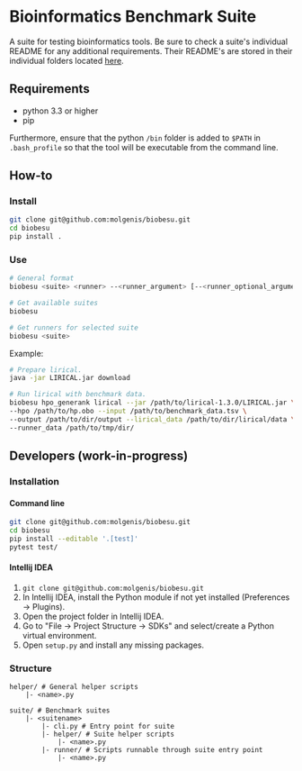 # Bioinformatics Benchmark Suite

A suite for testing bioinformatics tools. Be sure to check a suite's individual README for any additional requirements. Their README's are stored in their individual folders located [here](./biobesu/suite).

## Requirements

- python 3.3 or higher
- pip

Furthermore, ensure that the python `/bin` folder is added to `$PATH` in `.bash_profile` so that the tool will be executable from the command line.

## How-to

### Install
```bash
git clone git@github.com:molgenis/biobesu.git
cd biobesu
pip install .
```

### Use

```bash
# General format
biobesu <suite> <runner> --<runner_argument> [--<runner_optional_argument>]

# Get available suites
biobesu

# Get runners for selected suite
biobesu <suite>
```

Example:
```bash
# Prepare lirical.
java -jar LIRICAL.jar download

# Run lirical with benchmark data.
biobesu hpo_generank lirical --jar /path/to/lirical-1.3.0/LIRICAL.jar \
--hpo /path/to/hp.obo --input /path/to/benchmark_data.tsv \
--output /path/to/dir/output --lirical_data /path/to/dir/lirical/data \
--runner_data /path/to/tmp/dir/
```

## Developers (work-in-progress)
### Installation
#### Command line
```bash
git clone git@github.com:molgenis/biobesu.git
cd biobesu
pip install --editable '.[test]'
pytest test/
```

#### Intellij IDEA
1. `git clone git@github.com:molgenis/biobesu.git`
2. In Intellij IDEA, install the Python module if not yet installed (Preferences -> Plugins).
3. Open the project folder in Intellij IDEA.
4. Go to "File -> Project Structure -> SDKs" and select/create a Python virtual environment.
5. Open `setup.py` and install any missing packages.

### Structure

```
helper/ # General helper scripts
    |- <name>.py

suite/ # Benchmark suites
    |- <suitename>
        |- cli.py # Entry point for suite
        |- helper/ # Suite helper scripts
            |- <name>.py
        |- runner/ # Scripts runnable through suite entry point
            |- <name>.py
```